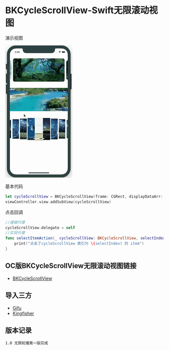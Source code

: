 # BKCycleScrollView-Swift无限滚动视图

演示视图

![yanshi GIF](https://github.com/FOREVERIDIOT/BKCycleScrollView-Swift/blob/master/Images/yanshi.gif)

基本代码
```swift
let cycleScrollView = BKCycleScrollView(frame: CGRect, displayDataArr: [Any])
viewController.view.addSubView(cycleScrollView)
```
点击回调
```swift
//遵循代理
cycleScrollView.delegate = self
//实现代理
func selectItemAction(_ cycleScrollView: BKCycleScrollView, selectIndex: Int) {
    print("点击了cycleScrollView 索引为 \(selectIndex) 的 item")
}
```

## OC版BKCycleScrollView无限滚动视图链接
- [BKCycleScrollView](https://github.com/FOREVERIDIOT/BKCycleScrollView)

## 导入三方
- [Gifu](https://github.com/kaishin/Gifu)
- [Kingfisher](https://github.com/onevcat/Kingfisher)

## 版本记录
    1.0 无限轮播第一版完成

